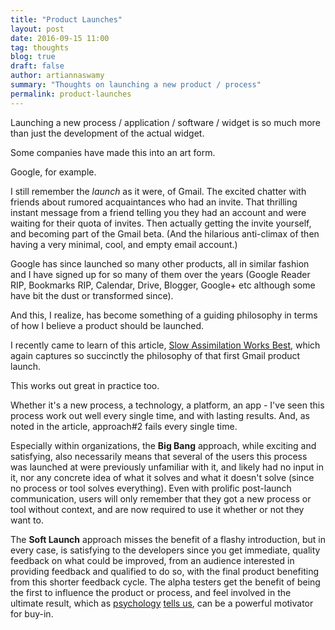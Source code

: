 ```yaml
---
title: "Product Launches"
layout: post
date: 2016-09-15 11:00
tag: thoughts
blog: true
draft: false
author: artiannaswamy
summary: "Thoughts on launching a new product / process"
permalink: product-launches
---
```


Launching a new process / application / software / widget is so much more than just the development of the actual widget.

Some companies have made this into an art form.

Google, for example.

I still remember the *launch* as it were, of Gmail. The excited chatter with friends about rumored acquaintances who had an invite. That thrilling instant message from a friend telling you they had an account and were waiting for their quota of invites. Then actually getting the invite yourself, and becoming part of the Gmail beta. (And the hilarious anti-climax of then having a very minimal, cool, and empty email account.)

Google has since launched so many other products, all in similar fashion and I have signed up for so many of them over the years (Google Reader RIP, Bookmarks RIP, Calendar, Drive, Blogger, Google+ etc although some have bit the dust or transformed since).

And this, I realize, has become something of a guiding philosophy in terms of how I believe a product should be launched.

I recently came to learn of this article, [Slow Assimilation Works Best](http://www.teamten.com/lawrence/writings/plan05.html), which again captures so succinctly the philosophy of that first Gmail product launch.

This works out great in practice too.

Whether it's a new process, a technology, a platform, an app - I've seen this process work out well every single time, and with lasting results. And, as noted in the article, approach#2 fails every single time.

Especially within organizations, the **Big Bang** approach, while exciting and satisfying, also necessarily means that several of the users this process was launched at were previously unfamiliar with it, and likely had no input in it, nor any concrete idea of what it solves and what it doesn't solve (since no process or tool solves everything). Even with prolific post-launch communication, users will only remember that they got a new process or tool without context, and are now required to use it whether or not they want to.

The **Soft Launch** approach misses the benefit of a flashy introduction, but in every case, is satisfying to the developers since you get immediate, quality feedback on what could be improved, from an audience interested in providing feedback and qualified to do so, with the final product benefiting from this shorter feedback cycle. The alpha testers get the benefit of being the first to influence the product or process, and feel involved in the ultimate result, which as [psychology](http://cqtesting.com/papers/JOB%202004%20Van%20Dyne%20Pierce%20Psychological%20Ownership.pdf) [tells us](https://hbr.org/2015/12/how-to-make-employees-feel-like-they-own-their-work), can be a powerful motivator for buy-in.
